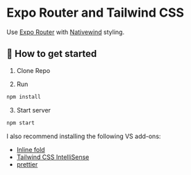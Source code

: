 # Expo Router and Tailwind CSS

Use [Expo Router](https://docs.expo.dev/router/introduction/) with [Nativewind](https://www.nativewind.dev/v4/overview/) styling.

## 🚀 How to get started

1. Clone Repo

2.  Run
```sh
npm install
```

3. Start server
```sh
npm start
```

I also recommend installing the following VS add-ons:

- [Inline fold](https://marketplace.visualstudio.com/items?itemName=moalamri.inline-fold)
- [Tailwind CSS IntelliSense](https://marketplace.visualstudio.com/items?itemName=bradlc.vscode-tailwindcss)
- [prettier](https://marketplace.visualstudio.com/items?itemName=esbenp.prettier-vscode)

